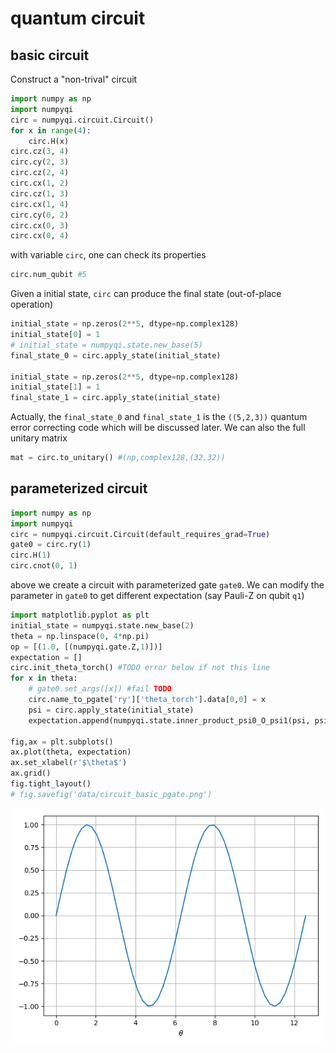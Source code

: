 # quantum circuit

## basic circuit

Construct a "non-trival" circuit

```Python
import numpy as np
import numpyqi
circ = numpyqi.circuit.Circuit()
for x in range(4):
    circ.H(x)
circ.cz(3, 4)
circ.cy(2, 3)
circ.cz(2, 4)
circ.cx(1, 2)
circ.cz(1, 3)
circ.cx(1, 4)
circ.cy(0, 2)
circ.cx(0, 3)
circ.cx(0, 4)
```

with variable `circ`, one can check its properties

```Python
circ.num_qubit #5
```

Given a initial state, `circ` can produce the final state (out-of-place operation)

```Python
initial_state = np.zeros(2**5, dtype=np.complex128)
initial_state[0] = 1
# initial_state = numpyqi.state.new_base(5)
final_state_0 = circ.apply_state(initial_state)

initial_state = np.zeros(2**5, dtype=np.complex128)
initial_state[1] = 1
final_state_1 = circ.apply_state(initial_state)
```

Actually, the `final_state_0` and `final_state_1` is the `((5,2,3))` quantum error correcting code which will be discussed later. We can also the full unitary matrix

```Python
mat = circ.to_unitary() #(np,complex128,(32,32))
```

## parameterized circuit

```Python
import numpy as np
import numpyqi
circ = numpyqi.circuit.Circuit(default_requires_grad=True)
gate0 = circ.ry(1)
circ.H(1)
circ.cnot(0, 1)
```

above we create a circuit with parameterized gate `gate0`. We can modify the parameter in `gate0` to get different expectation (say Pauli-Z on qubit `q1`)

```Python
import matplotlib.pyplot as plt
initial_state = numpyqi.state.new_base(2)
theta = np.linspace(0, 4*np.pi)
op = [(1.0, [(numpyqi.gate.Z,1)])]
expectation = []
circ.init_theta_torch() #TODO error below if not this line
for x in theta:
    # gate0.set_args([x]) #fail TODO
    circ.name_to_pgate['ry']['theta_torch'].data[0,0] = x
    psi = circ.apply_state(initial_state)
    expectation.append(numpyqi.state.inner_product_psi0_O_psi1(psi, psi, op).real)

fig,ax = plt.subplots()
ax.plot(theta, expectation)
ax.set_xlabel(r'$\theta$')
ax.grid()
fig.tight_layout()
# fig.savefig('data/circuit_basic_pgate.png')
```

![circuit-basic-pgate](data/circuit_basic_pgate.png)
